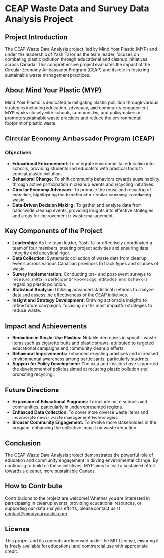 # CEAP Waste Data and Survey Data Analysis Project

## Project Introduction
The CEAP Waste Data Analysis project, led by Mind Your Plastic (MYP) and under the leadership of Yash Tailor as the team leader, focuses on combating plastic pollution through educational and cleanup initiatives across Canada. This comprehensive project evaluates the impact of the Circular Economy Ambassador Program (CEAP) and its role in fostering sustainable waste management practices.

## About Mind Your Plastic (MYP)
Mind Your Plastic is dedicated to mitigating plastic pollution through various strategies including education, advocacy, and community engagement. MYP works closely with schools, communities, and policymakers to promote sustainable waste practices and reduce the environmental footprint of plastic waste.

## Circular Economy Ambassador Program (CEAP)
### Objectives
- **Educational Enhancement:** To integrate environmental education into schools, providing students and educators with practical tools to combat plastic pollution.
- **Behavioral Change:** To shift community behaviors towards sustainability through active participation in cleanup events and recycling initiatives.
- **Circular Economy Advocacy:** To promote the reuse and recycling of materials, highlighting the benefits of a circular economy in reducing waste.
- **Data-Driven Decision Making:** To gather and analyze data from nationwide cleanup events, providing insights into effective strategies and areas for improvement in waste management.

## Key Components of the Project
- **Leadership:** As the team leader, Yash Tailor effectively coordinated a team of four members, steering project activities and ensuring data integrity and analytical rigor.
- **Data Collection:** Systematic collection of waste data from cleanup events across various Canadian provinces to track types and sources of waste.
- **Survey Implementation:** Conducting pre- and post-event surveys to measure shifts in participants' knowledge, attitudes, and behaviors regarding plastic pollution.
- **Statistical Analysis:** Utilizing advanced statistical methods to analyze data and assess the effectiveness of the CEAP initiatives.
- **Insight and Strategy Development:** Drawing actionable insights to refine future campaigns, focusing on the most impactful strategies to reduce waste.

## Impact and Achievements
- **Reduction in Single-Use Plastics:** Notable decreases in specific waste items such as cigarette butts and plastic straws, attributed to targeted educational campaigns and community cleanup efforts.
- **Behavioral Improvements:** Enhanced recycling practices and increased environmental awareness among participants, particularly students.
- **Support for Policy Development:** The data and insights have supported the development of policies aimed at reducing plastic pollution and promoting recycling.

## Future Directions
- **Expansion of Educational Programs:** To include more schools and communities, particularly in underrepresented regions.
- **Enhanced Data Collection:** To cover more diverse waste items and incorporate newer waste management technologies.
- **Broader Community Engagement:** To involve more stakeholders in the program, enhancing the collective impact on waste reduction.

## Conclusion
The CEAP Waste Data Analysis project demonstrates the powerful role of education and community engagement in driving environmental change. By continuing to build on these initiatives, MYP aims to lead a sustained effort towards a cleaner, more sustainable Canada.

## How to Contribute
Contributions to the project are welcome! Whether you are interested in participating in cleanup events, providing educational resources, or supporting our data analysis efforts, please contact us at [contact@mindyourplastic.com](mailto:contact@mindyourplastic.com).

## License
This project and its contents are licensed under the MIT License, ensuring it is freely available for educational and commercial use with appropriate credit.
